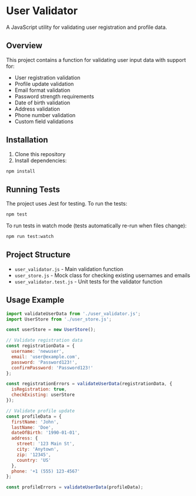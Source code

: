 # User Validator

A JavaScript utility for validating user registration and profile data.

## Overview

This project contains a function for validating user input data with support for:
- User registration validation
- Profile update validation
- Email format validation
- Password strength requirements
- Date of birth validation
- Address validation
- Phone number validation
- Custom field validations

## Installation

1. Clone this repository
2. Install dependencies:

```bash
npm install
```

## Running Tests

The project uses Jest for testing. To run the tests:

```bash
npm test
```

To run tests in watch mode (tests automatically re-run when files change):

```bash
npm run test:watch
```

## Project Structure

- `user_validator.js` - Main validation function
- `user_store.js` - Mock class for checking existing usernames and emails
- `user_validator.test.js` - Unit tests for the validator function

## Usage Example

```javascript
import validateUserData from './user_validator.js';
import UserStore from './user_store.js';

const userStore = new UserStore();

// Validate registration data
const registrationData = {
  username: 'newuser',
  email: 'user@example.com',
  password: 'Password123!',
  confirmPassword: 'Password123!'
};

const registrationErrors = validateUserData(registrationData, { 
  isRegistration: true,
  checkExisting: userStore
});

// Validate profile update
const profileData = {
  firstName: 'John',
  lastName: 'Doe',
  dateOfBirth: '1990-01-01',
  address: {
    street: '123 Main St',
    city: 'Anytown',
    zip: '12345',
    country: 'US'
  },
  phone: '+1 (555) 123-4567'
};

const profileErrors = validateUserData(profileData);
```